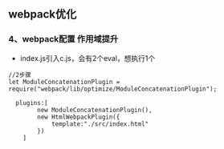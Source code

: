 ## webpack优化
### 4、webpack配置 作用域提升
- index.js引入c.js，会有2个eval，想执行1个

```
//2步骤
let ModuleConcatenationPlugin = require("webpack/lib/optimize/ModuleConcatenationPlugin");

  plugins:[
        new ModuleConcatenationPlugin(),
        new HtmlWebpackPlugin({
            template:"./src/index.html"
        })
    ]
```